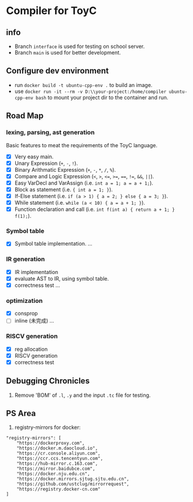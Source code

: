﻿# Compiler for ToyC

## info
- Branch `interface` is used for testing on school server.
- Branch `main` is used for better development.

## Configure dev environment
- run `docker build -t ubuntu-cpp-env .` to build an image.
- use `docker run -it --rm -v D:\\your-project:/home/compiler ubuntu-cpp-env bash` to mount your project dir to the container and run.

## Road Map

### lexing, parsing, ast generation

Basic features to meat the requirements of the ToyC language.

- [x] Very easy main.
- [x] Unary Expression (`+`, `-`, `!`).
- [x] Binary Arithmatic Expression (`+`, `-`, `*`, `/`, `%`).
- [x] Compare and Logic Expression (`<`, `>`, `<=`, `>=`, `==`, `!=`, `&&`, `||`).
- [x] Easy VarDecl and VarAssign (i.e. `int a = 1; a = a + 1;`).
- [x] Block as statement (i.e. `{ int a = 1; }`).
- [x] If-Else statement (i.e. `if (a > 1) { a = 2; } else { a = 3; }`).
- [x] While statement (i.e. `while (a < 10) { a = a + 1; }`).
- [x] Function declaration and call (i.e. `int f(int a) { return a + 1; } f(1);`).

### Symbol table

- [x] Symbol table implementation.
...

### IR generation

- [x] IR implementation
- [x] evaluate AST to IR, using symbol table.
- [x] correctness test
...

### optimization
- [x] consprop
- [ ] inline (未完成)
...

### RISCV generation
- [x] reg allocation
- [x] RISCV generation
- [x] correctness test

## Debugging Chronicles

1. Remove 'BOM' of `.l`, `.y` and the input `.tc` file for testing.

## PS Area

1. registry-mirrors for docker:

```
"registry-mirrors": [
    "https://dockerproxy.com",
    "https://docker.m.daocloud.io",
    "https://cr.console.aliyun.com",
    "https://ccr.ccs.tencentyun.com",
    "https://hub-mirror.c.163.com",
    "https://mirror.baidubce.com",
    "https://docker.nju.edu.cn",
    "https://docker.mirrors.sjtug.sjtu.edu.cn",
    "https://github.com/ustclug/mirrorrequest",
    "https://registry.docker-cn.com"
]
```
